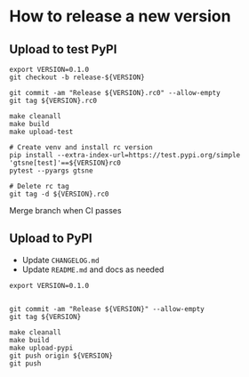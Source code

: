 # How to release a new version

## Upload to test PyPI

```
export VERSION=0.1.0
git checkout -b release-${VERSION}

git commit -am "Release ${VERSION}.rc0" --allow-empty
git tag ${VERSION}.rc0

make cleanall
make build
make upload-test

# Create venv and install rc version
pip install --extra-index-url=https://test.pypi.org/simple 'gtsne[test]'==${VERSION}rc0
pytest --pyargs gtsne

# Delete rc tag
git tag -d ${VERSION}.rc0
```

Merge branch when CI passes

## Upload to PyPI

- Update `CHANGELOG.md`
- Update `README.md` and docs as needed

```
export VERSION=0.1.0


git commit -am "Release ${VERSION}" --allow-empty
git tag ${VERSION}

make cleanall
make build
make upload-pypi
git push origin ${VERSION}
git push
```
